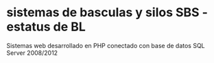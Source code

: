 # sistemas de basculas y silos SBS - estatus de BL

Sistemas web desarrollado en PHP conectado con base de datos SQL Server 2008/2012

